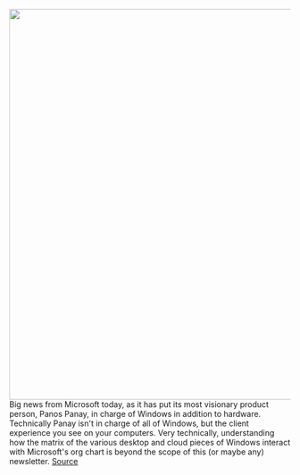 <img src='https://cdn.vox-cdn.com/thumbor/QolrC3NDICgHjMTCL0mgpmudEgw=/0x0:2040x1360/1200x800/filters:focal(857x517:1183x843)/cdn.vox-cdn.com/uploads/chorus_image/image/66260707/acastro_190530_1777_xbox_0003.0.0.jpg' width='700px' /><br/>
Big news from Microsoft today, as it has put its most visionary product person, Panos Panay, in charge of Windows in addition to hardware. Technically Panay isn't in charge of all of Windows, but the client experience you see on your computers. Very technically, understanding how the matrix of the various desktop and cloud pieces of Windows interact with Microsoft's org chart is beyond the scope of this (or maybe any) newsletter.
<a href='https://www.theverge.com/2020/2/6/21125497/microsoft-xcloud-xbox-google-stadia-nvidia-amazon-cloud-gaming'> Source <a/>